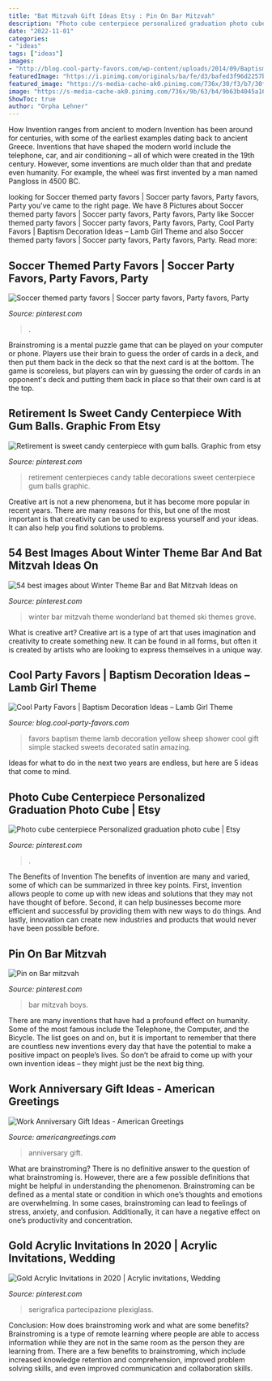 ```yaml
---
title: "Bat Mitzvah Gift Ideas Etsy : Pin On Bar Mitzvah"
description: "Photo cube centerpiece personalized graduation photo cube"
date: "2022-11-01"
categories:
- "ideas"
tags: ["ideas"]
images:
- "http://blog.cool-party-favors.com/wp-content/uploads/2014/09/Baptism-Party-Favors.jpg"
featuredImage: "https://i.pinimg.com/originals/ba/fe/d3/bafed3f96d2257b56dd0a76047041e83.jpg"
featured_image: "https://s-media-cache-ak0.pinimg.com/736x/30/f3/b7/30f3b776a6a119aa9267510640a3350c--winter-theme-bar-mitzvah.jpg"
image: "https://s-media-cache-ak0.pinimg.com/736x/9b/63/b4/9b63b4045a16bdfc5103f4c2be15a105.jpg"
ShowToc: true
author: "Orpha Lehner"
---
```



How Invention ranges from ancient to modern
Invention has been around for centuries, with some of the earliest examples dating back to ancient Greece. Inventions that have shaped the modern world include the telephone, car, and air conditioning – all of which were created in the 19th century. However, some inventions are much older than that and predate even humanity. For example, the wheel was first invented by a man named Pangloss in 4500 BC.

	

		
looking for Soccer themed party favors | Soccer party favors, Party favors, Party you've came to the right page. We have 8 Pictures about Soccer themed party favors | Soccer party favors, Party favors, Party like Soccer themed party favors | Soccer party favors, Party favors, Party, Cool Party Favors | Baptism Decoration Ideas – Lamb Girl Theme and also Soccer themed party favors | Soccer party favors, Party favors, Party. Read more:
		
    
## Soccer Themed Party Favors | Soccer Party Favors, Party Favors, Party

<img loading=lazy src="https://i.pinimg.com/originals/ba/fe/d3/bafed3f96d2257b56dd0a76047041e83.jpg" onerror="this.onerror=null;this.src='https://tse3.mm.bing.net/th?id=OIP.xVI6S0fZlGHbHm4vpaiY_gHaJ4&amp;pid=15.1';" alt="Soccer themed party favors | Soccer party favors, Party favors, Party">

_Source: pinterest.com_

>. 

	

Brainstroming is a mental puzzle game that can be played on your computer or phone. Players use their brain to guess the order of cards in a deck, and then put them back in the deck so that the next card is at the bottom. The game is scoreless, but players can win by guessing the order of cards in an opponent's deck and putting them back in place so that their own card is at the top.

    
## Retirement Is Sweet Candy Centerpiece With Gum Balls. Graphic From Etsy

<img loading=lazy src="https://s-media-cache-ak0.pinimg.com/736x/9b/63/b4/9b63b4045a16bdfc5103f4c2be15a105.jpg" onerror="this.onerror=null;this.src='https://tse4.mm.bing.net/th?id=OIP.YpZ1csnh7NDe-nWveT3aLAHaJ3&amp;pid=15.1';" alt="Retirement is sweet candy centerpiece with gum balls. Graphic from etsy">

_Source: pinterest.com_

>retirement centerpieces candy table decorations sweet centerpiece gum balls graphic. 

	

Creative art is not a new phenomena, but it has become more popular in recent years. There are many reasons for this, but one of the most important is that creativity can be used to express yourself and your ideas. It can also help you find solutions to problems.

    
## 54 Best Images About Winter Theme Bar And Bat Mitzvah Ideas On

<img loading=lazy src="https://s-media-cache-ak0.pinimg.com/736x/30/f3/b7/30f3b776a6a119aa9267510640a3350c--winter-theme-bar-mitzvah.jpg" onerror="this.onerror=null;this.src='https://tse4.mm.bing.net/th?id=OIP.JY5hlrbqj30O6ZFD0pOiJwHaFj&amp;pid=15.1';" alt="54 best images about Winter Theme Bar and Bat Mitzvah Ideas on">

_Source: pinterest.com_

>winter bar mitzvah theme wonderland bat themed ski themes grove. 

	

What is creative art?
Creative art is a type of art that uses imagination and creativity to create something new. It can be found in all forms, but often it is created by artists who are looking to express themselves in a unique way.

    
## Cool Party Favors | Baptism Decoration Ideas – Lamb Girl Theme

<img loading=lazy src="http://blog.cool-party-favors.com/wp-content/uploads/2014/09/Baptism-Party-Favors.jpg" onerror="this.onerror=null;this.src='https://tse4.mm.bing.net/th?id=OIP.a1vHODdkJBgCVKW6Ay8EIwHaFY&amp;pid=15.1';" alt="Cool Party Favors | Baptism Decoration Ideas – Lamb Girl Theme">

_Source: blog.cool-party-favors.com_

>favors baptism theme lamb decoration yellow sheep shower cool gift simple stacked sweets decorated satin amazing. 

	

Ideas for what to do in the next two years are endless, but here are 5 ideas that come to mind. 

    
## Photo Cube Centerpiece Personalized Graduation Photo Cube | Etsy

<img loading=lazy src="https://i.pinimg.com/736x/02/90/c7/0290c7db322dc7f8e8b7a917ea5a74b6.jpg" onerror="this.onerror=null;this.src='https://tse3.mm.bing.net/th?id=OIP.A4Jm-UxOCvLto4Tpu4dpbAHaLH&amp;pid=15.1';" alt="Photo cube centerpiece Personalized graduation photo cube | Etsy">

_Source: pinterest.com_

>. 

	

The Benefits of Invention
The benefits of invention are many and varied, some of which can be summarized in three key points. First, invention allows people to come up with new ideas and solutions that they may not have thought of before. Second, it can help businesses become more efficient and successful by providing them with new ways to do things. And lastly, innovation can create new industries and products that would never have been possible before.

    
## Pin On Bar Mitzvah

<img loading=lazy src="https://i.pinimg.com/originals/a8/1a/1c/a81a1c1227b6ac71fe9662c74d48b908.jpg" onerror="this.onerror=null;this.src='https://tse4.mm.bing.net/th?id=OIP.wDl7AlP81ztMKKWBhMQK0gHaLH&amp;pid=15.1';" alt="Pin on Bar mitzvah">

_Source: pinterest.com_

>bar mitzvah boys. 

	

There are many inventions that have had a profound effect on humanity. Some of the most famous include the Telephone, the Computer, and the Bicycle. The list goes on and on, but it is important to remember that there are countless new inventions every day that have the potential to make a positive impact on people’s lives. So don’t be afraid to come up with your own invention ideas – they might just be the next big thing.

    
## Work Anniversary Gift Ideas - American Greetings

<img loading=lazy src="https://ak.imgag.com/product/siteassets/general/3490597/image.jpg" onerror="this.onerror=null;this.src='https://tse1.mm.bing.net/th?id=OIP.OQsXWfj-TTOO2K1uVxKW3AAAAA&amp;pid=15.1';" alt="Work Anniversary Gift Ideas - American Greetings">

_Source: americangreetings.com_

>anniversary gift. 

	

What are brainstroming?
There is no definitive answer to the question of what brainstroming is. However, there are a few possible definitions that might be helpful in understanding the phenomenon. Brainstroming can be defined as a mental state or condition in which one’s thoughts and emotions are overwhelming. In some cases, brainstroming can lead to feelings of stress, anxiety, and confusion. Additionally, it can have a negative effect on one’s productivity and concentration.

    
## Gold Acrylic Invitations In 2020 | Acrylic Invitations, Wedding

<img loading=lazy src="https://i.pinimg.com/736x/a0/3c/0c/a03c0c7ac7485f61c89f378c16893b19.jpg" onerror="this.onerror=null;this.src='https://tse4.mm.bing.net/th?id=OIP.TiwjLBgqQgcaEnR3UThybgHaHa&amp;pid=15.1';" alt="Gold Acrylic Invitations in 2020 | Acrylic invitations, Wedding">

_Source: pinterest.com_

>serigrafica partecipazione plexiglass. 

	

Conclusion: How does brainstroming work and what are some benefits?
Brainstroming is a type of remote learning where people are able to access information while they are not in the same room as the person they are learning from. There are a few benefits to brainstroming, which include increased knowledge retention and comprehension, improved problem solving skills, and even improved communication and collaboration skills.

